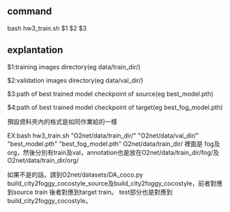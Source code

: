 ## command
bash hw3_train.sh $1 $2 $3

## explantation

$1:training images directory(eg data/train_dir/)

$2:validation images directory(eg data/val_dir/)

$3:path of best trained model checkpoint of source(eg best_model.pth)

$4:path of best trained model checkpoint of target(eg best_fog_model.pth)

預設資料夾內的格式是如同作業給的一樣

EX:bash hw3_train.sh "O2net/data/train_dir/" "O2net/data/val_dir/" "best_model.pth" "best_fog_model.pth"
O2net/data/train_dir/ 裡面是 fog及org，然後分別有train及val，annotation也是放在O2net/data/train_dir/fog/及O2net/data/train_dir/org/

如果不是的話，請到O2net/datasets/DA_coco.py build_city2foggy_cocostyle_source及build_city2foggy_cocostyle，前者對應到source train 後者對應到target train。
test部分也是對應到build_city2foggy_cocostyle。